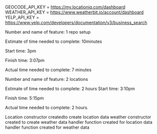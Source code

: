 GEOCODE_API_KEY = https://my.locationiq.com/dashboard
WEATHER_API_KEY = https://www.weatherbit.io/account/dashboard
YELP_API_KEY = https://www.yelp.com/developers/documentation/v3/business_search

Number and name of feature: 1 repo setup

Estimate of time needed to complete: 10minutes

Start time: 3pm

Finish time: 3:07pm

Actual time needed to complete: 7 minutes

Number and name of feature: 2 locations

Estimate of time needed to complete: 2 hours
Start time: 3:10pm

Finish time: 5:15pm

Actual time needed to complete: 2 hours.

Location constructor createdto create location data
weather constructor created to create weather data
handler function created for location data
handler function created for weather data
